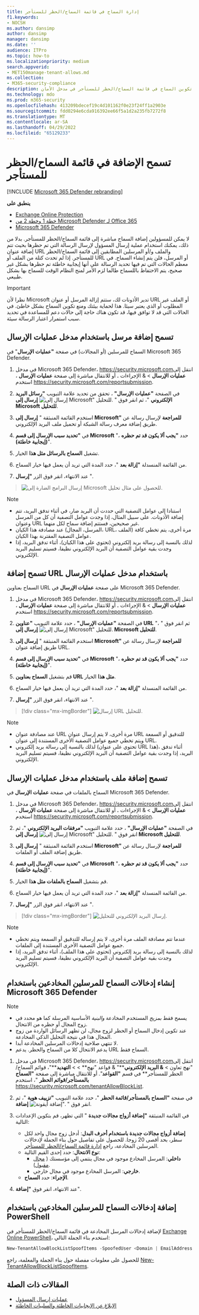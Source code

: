 ```yaml
---
title: إدارة السماح في قائمة السماح/الحظر للمستأجر
f1.keywords:
- NOCSH
ms.author: dansimp
author: dansimp
manager: dansimp
ms.date: ''
audience: ITPro
ms.topic: how-to
ms.localizationpriority: medium
search.appverid:
- MET150manage-tenant-allows.md
ms.collection:
- M365-security-compliance
description: يمكن للمسؤولين معرفة كيفية تكوين السماح في قائمة السماح/الحظر للمستأجر في مدخل الأمان.
ms.technology: mdo
ms.prod: m365-security
ms.openlocfilehash: 413209bdecef19c4d101162f0e23f24ff1a2903e
ms.sourcegitcommit: fdd0294e6cda916392ee66f5a1d2a235fb7272f8
ms.translationtype: MT
ms.contentlocale: ar-SA
ms.lasthandoff: 04/29/2022
ms.locfileid: "65129233"
---
```

# <a name="add-allows-in-the-tenant-allowblock-list"></a>تسمح الإضافة في قائمة السماح/الحظر للمستأجر

[!INCLUDE [Microsoft 365 Defender rebranding](../includes/microsoft-defender-for-office.md)]

**ينطبق على**
- [Exchange Online Protection](exchange-online-protection-overview.md)
- [خطة 1 وخطة 2 من Microsoft Defender لـ Office 365](defender-for-office-365.md)
- [Microsoft 365 Defender](../defender/microsoft-365-defender.md)

لا يمكن للمسؤولين إضافة السماح مباشرة إلى قائمة السماح/الحظر للمستأجر. بدلا من ذلك، يمكنك استخدام عملية إرسال المسؤول لإرسال الرسالة التي تم حظرها بحيث تتم إضافة عنوان URL والملف و/أو المرسلين المطابقين إلى قائمة السماح/الحظر للمستأجر. إذا لم تحدث كتلة من الملف أو URL أو المرسل، فلن يتم إنشاء السماح. في معظم الحالات التي تم فيها تحديد الرسالة على أنها إيجابية خاطئة تم حظرها بشكل غير صحيح، يتم الاحتفاظ باللسماح طالما لزم الأمر لمنح النظام الوقت للسماح بها بشكل طبيعي.

> [!IMPORTANT]
> نظرا لأن Microsoft تدير الأذونات لك، ستتم إزالة المرسل أو عنوان URL أو الملف غير المطلوب أو الذي يعتبر سيئا. هذا لحماية بيئتك ومنع تكوين السماح بشكل خاطئ. في الحالات التي قد لا توافق فيها، قد تكون هناك حاجة إلى حالات دعم للمساعدة في تحديد سبب استمرار اعتبار الرسالة سيئة.

## <a name="add-sender-allows-using-the-submissions-portal"></a>تسمح إضافة مرسل باستخدام مدخل عمليات الإرسال

السماح للمرسلين (أو المجالات) في صفحة **"عمليات الإرسال**" في Microsoft 365 Defender.

1. في مدخل Microsoft 365 Defender، <https://security.microsoft.com>انتقل إلى **عمليات الإرسال** \> & الإجراءات **.** أو للانتقال مباشرة إلى صفحة **عمليات الإرسال** ، استخدم <https://security.microsoft.com/reportsubmission>.

2. في الصفحة **"عمليات الإرسال"** ، تحقق من تحديد علامة التبويب **"رسائل البريد الإلكتروني** "، ثم انقر فوق " ![إرسال إلى Microsoft" للتحليل.](../../media/m365-cc-sc-create-icon.png) **إرسال إلى Microsoft للتحليل**.

3. استخدم القائمة المنبثقة " **إرسال إلى Microsoft" للمراجعة** لإرسال رسالة عن طريق إضافة معرف رسالة الشبكة أو تحميل ملف البريد الإلكتروني.

4. في **"تحديد سبب الإرسال إلى قسم Microsoft** "، حدد **"يجب ألا يكون قد تم حظره (إيجابية خاطئة)**".

5. تشغيل **السماح بالرسائل مثل هذا** الخيار.

6. من القائمة المنسدلة **"إزالة بعد** "، حدد المدة التي تريد أن يعمل فيها خيار السماح.

7. عند الانتهاء، انقر فوق الزر **"إرسال** ".

> ![إرسال البرامج الضارة إلى Microsoft للحصول على مثال تحليل.](../../media/admin-submission-allow-messages.png)


> [!NOTE]
>
> - استنادا إلى عوامل التصفية التي حددت أن البريد ضار، في أثناء تدفق البريد، تتم إضافة الأذونات. على سبيل المثال، إذا وجدت عوامل التصفية أن كل من المرسل وعنوان URL غير صحيحين، فستتم إضافة سماح لكل منهما. 
> - عند مصادفة هذا الكيان (المرسل، المجال، URL، الملف) مرة أخرى، يتم تخطي كافة عوامل التصفية المقترنة بهذا الكيان.
> - لذلك بالنسبة إلى رسالة بريد إلكتروني (تحتوي على هذا الكيان)، أثناء تدفق البريد، إذا وجدت بقية عوامل التصفية أن البريد الإلكتروني نظيفا، فسيتم تسليم البريد الإلكتروني.

## <a name="add-url-allows-using-the-submissions-portal"></a>تسمح إضافة URL باستخدام مدخل عمليات الإرسال

السماح بعناوين URL على صفحة **عمليات الإرسال** في Microsoft 365 Defender.

1. في مدخل Microsoft 365 Defender، <https://security.microsoft.com>انتقل إلى **عمليات الإرسال** \> & الإجراءات **.** أو للانتقال مباشرة إلى صفحة **عمليات الإرسال** ، استخدم <https://security.microsoft.com/reportsubmission>.

2. في الصفحة **"عمليات الإرسال"** ، حدد علامة التبويب **"عناوين URL** "، ثم انقر فوق " ![إرسال إلى Microsoft" للتحليل.](../../media/m365-cc-sc-create-icon.png) **إرسال إلى Microsoft للتحليل**.

3. استخدم القائمة المنبثقة " **إرسال إلى Microsoft" للمراجعة** لإرسال رسالة عن طريق إضافة عنوان URL.

4. في **"تحديد سبب الإرسال إلى قسم Microsoft** "، حدد **"يجب ألا يكون قد تم حظره (إيجابية خاطئة)**".

5. قم بتشغيل **السماح بعناوين URL مثل هذا** الخيار.

6. من القائمة المنسدلة **"إزالة بعد** "، حدد المدة التي تريد أن يعمل فيها خيار السماح.

7. عند الانتهاء، انقر فوق الزر **"إرسال** ".

> [!div class="mx-imgBorder"]
> ![إرسال URL للتحليل.](../../media/submit-url-for-analysis.png)


> [!NOTE]
>
> -  عند مصادفة عنوان URL مرة أخرى، لا يتم إرسال عنوان URL للتدقيق أو السمعة ويتم تخطي جميع عوامل التصفية الأخرى المستندة إلى عنوان URL.
> -  لذلك بالنسبة إلى رسالة بريد إلكتروني (تحتوي على عنوان URL هذا)، أثناء تدفق البريد، إذا وجدت بقية عوامل التصفية أن البريد الإلكتروني نظيفا، فسيتم تسليم البريد الإلكتروني.


## <a name="add-file-allows-using-the-submissions-portal"></a>تسمح إضافة ملف باستخدام مدخل عمليات الإرسال

السماح بالملفات في صفحة **عمليات الإرسال** في Microsoft 365 Defender.

1. في مدخل Microsoft 365 Defender، <https://security.microsoft.com>انتقل إلى **عمليات الإرسال** \> & الإجراءات **.** أو للانتقال مباشرة إلى صفحة **عمليات الإرسال** ، استخدم <https://security.microsoft.com/reportsubmission>.

2. في الصفحة **"عمليات الإرسال"** ، حدد علامة التبويب **"مرفقات البريد الإلكتروني** "، ثم انقر فوق " ![إرسال إلى Microsoft" للتحليل.](../../media/m365-cc-sc-create-icon.png) **إرسال إلى Microsoft للتحليل**.

3. استخدم القائمة المنبثقة " **إرسال إلى Microsoft" للمراجعة** لإرسال رسالة عن طريق إضافة الملف أو الملفات.

4. في **"تحديد سبب الإرسال إلى قسم Microsoft** "، حدد **"يجب ألا يكون قد تم حظره (إيجابية خاطئة)**".

5. قم بتشغيل **السماح بالملفات مثل هذا** الخيار.

6. من القائمة المنسدلة **"إزالة بعد** "، حدد المدة التي تريد أن يعمل فيها خيار السماح.

7. عند الانتهاء، انقر فوق الزر **"إرسال** ".

> [!div class="mx-imgBorder"]
> ![إرسال البريد الإلكتروني للتحليل.](../../media/submit-email-for-analysis.png)


> [!NOTE]
>
> - عندما تتم مصادفة الملف مرة أخرى، لا يتم إرساله للتدقيق أو السمعة ويتم تخطي جميع عوامل التصفية الأخرى المستندة إلى الملفات.
> - لذلك بالنسبة إلى رسالة بريد إلكتروني (تحتوي على هذا الملف)، أثناء تدفق البريد، إذا وجدت بقية عوامل التصفية أن البريد الإلكتروني نظيفا، فسيتم تسليم البريد الإلكتروني. 

## <a name="create-spoofed-sender-allow-entries-using-microsoft-365-defender"></a>إنشاء إدخالات السماح للمرسلين المخادعين باستخدام Microsoft 365 Defender

> [!NOTE]
>
> - يسمح فقط _بمزيج_ المستخدم المخادعة _والبنية_ الأساسية المرسلة كما هو محدد في زوج المجال أو حظره من الانتحال.
> - عند تكوين إدخال السماح أو الحظر لزوج مجال، لن تظهر الرسائل الواردة من زوج المجال هذا في نتيجة التحليل الذكي المخادعة.
> - لا تنتهي صلاحية إدخالات المرسلين المخادعة أبدا.
> - يدعم الانتحال كلا من السماح والحظر. يدعم URL السماح فقط.

1. في مدخل Microsoft 365 Defender، <https://security.microsoft.com>انتقل إلى "نهج تعاون \> **& البريد الإلكتروني****" & قواعد "نهج** \> \> **التهديد****"، قوائم السماح/الحظر للمستأجر** في قسم **"القواعد**". أو للانتقال مباشرة إلى صفحة **"السماح بالمستأجر/قوائم الحظر** "، استخدم <https://security.microsoft.com/tenantAllowBlockList>.

2. في صفحة **"السماح بالمستأجر/قائمة الحظر** "، حدد علامة التبويب **"تزييف هوية** "، ثم انقر فوق " ![إضافة أيقونة".](../../media/m365-cc-sc-create-icon.png) **إضافة**.

3. في القائمة المنبثقة **"إضافة أزواج مجالات جديدة** " التي تظهر، قم بتكوين الإعدادات التالية:
   - **إضافة أزواج مجالات جديدة باستخدام أحرف البدل**: أدخل زوج مجال واحد لكل سطر، بحد أقصى 20 زوجا. للحصول على تفاصيل حول بناء الجملة لإدخالات المرسلين المخادعة، راجع [إدارة قائمة السماح/الحظر للمستأجر](tenant-allow-block-list.md).
   - **نوع الانتحال**: حدد إحدى القيم التالية:
     - **داخلي**: المرسل المخادع موجود في مجال ينتمي إلى مؤسستك ( [مجال مقبول](/exchange/mail-flow-best-practices/manage-accepted-domains/manage-accepted-domains)).
     - **خارجي**: المرسل المخادع موجود في مجال خارجي.
   - **الإجراء**: حدد **السماح**.

4. عند الانتهاء، انقر فوق **"إضافة**".

## <a name="add-spoofed-sender-allow-entries-using-powershell"></a>إضافة إدخالات السماح للمرسلين المخادعين باستخدام PowerShell

لإضافة إدخالات المرسل المخادعة في قائمة السماح/الحظر للمستأجر في [Exchange Online PowerShell](/exchange/connect-to-exchange-online-powershell)، استخدم بناء الجملة التالي:

```powershell
New-TenantAllowBlockListSpoofItems -SpoofedUser <Domain | EmailAddress | *> -SendingInfrastructure <Domain | IPAddress/24> -SpoofType <External | Internal> -Action <Allow | Block>
```

للحصول على معلومات مفصلة حول بناء الجملة والمعلمة، راجع [New-TenantAllowBlockListSpoofItems](/powershell/module/exchange/new-tenantallowblocklistspoofitems).

## <a name="related-articles"></a>المقالات ذات الصلة

- [عمليات إرسال المسؤول](admin-submission.md)
- [الإبلاغ عن الإيجابيات الخاطئة والسلبيات الخاطئة](report-false-positives-and-false-negatives.md)
